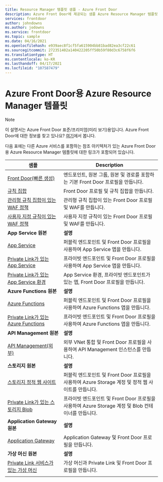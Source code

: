 ```yaml
---
title: Resource Manager 템플릿 샘플 - Azure Front Door
description: Azure Front Door에 제공되는 샘플 Azure Resource Manager 템플릿에 대한 정보입니다.
services: frontdoor
author: johndowns
ms.author: jodowns
ms.service: frontdoor
ms.topic: sample
ms.date: 04/16/2021
ms.openlocfilehash: e939aec8f1cf5fa615904bb81bad82ea3cf22c61
ms.sourcegitcommit: 272351402a140422205ff50b59f80d3c6758f6f6
ms.translationtype: HT
ms.contentlocale: ko-KR
ms.lasthandoff: 04/17/2021
ms.locfileid: "107587479"
---
```

# <a name="azure-resource-manager-templates-for-azure-front-door"></a>Azure Front Door용 Azure Resource Manager 템플릿

> [!Note]
> 이 설명서는 Azure Front Door 표준/프리미엄(미리 보기)용입니다. Azure Front Door에 대한 정보를 찾고 있나요? [여기](../front-door-overview.md)에서 봅니다.

다음 표에는 다른 Azure 서비스를 포함하는 참조 아키텍처가 있는 Azure Front Door용 Azure Resource Manager 템플릿에 대한 링크가 포함되어 있습니다.

| 샘플 | Description |
|-|-|
| [Front Door(빠른 생성)](https://github.com/Azure/azure-quickstart-templates/tree/master/201-front-door-standard-premium/) | 엔드포인트, 원본 그룹, 원본 및 경로를 포함하는 기본 Front Door 프로필을 만듭니다.  |
| [규칙 집합](https://github.com/Azure/azure-quickstart-templates/tree/master/201-front-door-standard-premium-rule-set/) | Front Door 프로필 및 규칙 집합을 만듭니다.  |
| [관리형 규칙 집합이 있는 WAF 정책](https://github.com/Azure/azure-quickstart-templates/tree/master/201-front-door-premium-waf-managed/) | 관리형 규칙 집합이 있는 Front Door 프로필 및 WAF를 만듭니다.  |
| [사용자 지정 규칙이 있는 WAF 정책](https://github.com/Azure/azure-quickstart-templates/tree/master/201-front-door-standard-premium-waf-custom/) | 사용자 지정 규칙이 있는 Front Door 프로필 및 WAF를 만듭니다.  |
|**App Service 원본**| **설명** |
| [App Service](https://github.com/Azure/azure-quickstart-templates/tree/master/201-front-door-standard-premium-app-service-public) | 퍼블릭 엔드포인트 및 Front Door 프로필을 사용하여 App Service 앱을 만듭니다.  |
| [Private Link가 있는 App Service](https://github.com/Azure/azure-quickstart-templates/tree/master/201-front-door-premium-app-service-private-link) | 프라이빗 엔드포인트 및 Front Door 프로필을 사용하여 App Service 앱을 만듭니다.  |
| [Private Link가 있는 App Service 환경](https://github.com/Azure/azure-quickstart-templates/tree/master/201-front-door-premium-app-service-environment-internal-private-link) | App Service 환경, 프라이빗 엔드포인트가 있는 앱, Front Door 프로필을 만듭니다.  |
|**Azure Functions 원본**| **설명** |
| [Azure Functions](https://github.com/Azure/azure-quickstart-templates/tree/master/201-front-door-standard-premium-function-public/) | 퍼블릭 엔드포인트 및 Front Door 프로필을 사용하여 Azure Functions 앱을 만듭니다.  |
| [Private Link가 있는 Azure Functions](https://github.com/Azure/azure-quickstart-templates/tree/master/201-front-door-premium-function-private-link) | 프라이빗 엔드포인트 및 Front Door 프로필을 사용하여 Azure Functions 앱을 만듭니다.  |
|**API Management 원본**| **설명** |
| [API Management(외부)](https://github.com/Azure/azure-quickstart-templates/tree/master/201-front-door-standard-premium-api-management-external) | 외부 VNet 통합 및 Front Door 프로필을 사용하여 API Management 인스턴스를 만듭니다.  |
|**스토리지 원본**| **설명** |
| [스토리지 정적 웹 사이트](https://github.com/Azure/azure-quickstart-templates/tree/master/201-front-door-standard-premium-storage-static-website) | 퍼블릭 엔드포인트 및 Front Door 프로필을 사용하여 Azure Storage 계정 및 정적 웹 사이트를 만듭니다.  |
| [Private Link가 있는 스토리지 Blob](https://github.com/Azure/azure-quickstart-templates/tree/master/201-front-door-premium-storage-blobs-private-link) | 프라이빗 엔드포인트 및 Front Door 프로필을 사용하여 Azure Storage 계정 및 Blob 컨테이너를 만듭니다.  |
|**Application Gateway 원본**| **설명** |
| [Application Gateway](https://github.com/Azure/azure-quickstart-templates/tree/master/201-front-door-standard-premium-application-gateway-public) | Application Gateway 및 Front Door 프로필을 만듭니다. |
|**가상 머신 원본**| **설명** |
| [Private Link 서비스가 있는 가상 머신](https://github.com/Azure/azure-quickstart-templates/tree/master/201-front-door-premium-vm-private-link) | 가상 머신과 Private Link 및 Front Door 프로필을 만듭니다. |
| | |
